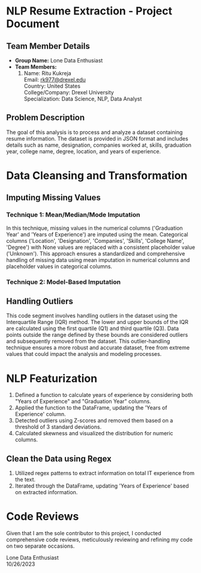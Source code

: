# NLP Resume Extraction - Project Document

## Team Member Details
- **Group Name:** Lone Data Enthusiast
- **Team Members:**
  1. Name: Ritu Kukreja<br>
     Email: rk977@drexel.edu<br>
     Country: United States<br>
     College/Company: Drexel University<br>
     Specialization: Data Science, NLP, Data Analyst<br>

## Problem Description

The goal of this analysis is to process and analyze a dataset containing resume information. The dataset is provided in JSON format and includes details such as name, designation, companies worked at, skills, graduation year, college name, degree, location, and years of experience.

# Data Cleansing and Transformation

## Imputing Missing Values
### Technique 1: Mean/Median/Mode Imputation
In this technique, missing values in the numerical columns ('Graduation Year' and 'Years of Experience') are imputed using the mean. Categorical columns ('Location', 'Designation', 'Companies', 'Skills', 'College Name', 'Degree') with None values are replaced with a consistent placeholder value ('Unknown'). This approach ensures a standardized and comprehensive handling of missing data using mean imputation in numerical columns and placeholder values in categorical columns.

### Technique 2: Model-Based Imputation

## Handling Outliers
This code segment involves handling outliers in the dataset using the Interquartile Range (IQR) method. The lower and upper bounds of the IQR are calculated using the first quartile (Q1) and third quartile (Q3). Data points outside the range defined by these bounds are considered outliers and subsequently removed from the dataset. This outlier-handling technique ensures a more robust and accurate dataset, free from extreme values that could impact the analysis and modeling processes.

# NLP Featurization

1. Defined a function to calculate years of experience by considering both "Years of Experience" and "Graduation Year" columns.
2. Applied the function to the DataFrame, updating the 'Years of Experience' column.
3. Detected outliers using Z-scores and removed them based on a threshold of 3 standard deviations.
4. Calculated skewness and visualized the distribution for numeric columns.

## Clean the Data using Regex
1. Utilized regex patterns to extract information on total IT experience from the text.
2. Iterated through the DataFrame, updating 'Years of Experience' based on extracted information.

# Code Reviews
Given that I am the sole contributor to this project, I conducted comprehensive code reviews, meticulously reviewing and refining my code on two separate occasions.

Lone Data Enthusiast<br>
10/26/2023
